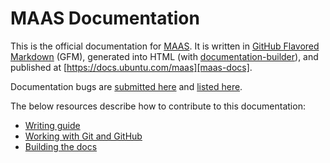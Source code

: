 # MAAS Documentation 

This is the official documentation for [MAAS][maas]. It is written in
[GitHub Flavored Markdown][github-gfm] (GFM), generated into HTML (with
[documentation-builder][github-documentation-builder]), and published at
[https://docs.ubuntu.com/maas][maas-docs].

Documentation bugs are [submitted here][maas-docs-submit-bugs] and
[listed here][maas-docs-list-bugs].

The below resources describe how to contribute to this documentation:

- [Writing guide][contributing-writing-html]
- [Working with Git and GitHub][contributing-git-html]
- [Building the docs][contributing-build-html]


<!-- LINKS -->

[maas]: https://maas.io
[github-gfm]: https://help.github.com/articles/getting-started-with-writing-and-formatting-on-github
[github-documentation-builder]: https://github.com/CanonicalLtd/documentation-builder
[maas-docs]: https://docs.ubuntu.com/maas
[maas-docs-submit-bugs]: https://github.com/CanonicalLtd/maas-docs/issues/new
[maas-docs-list-bugs]: https://github.com/CanonicalLtd/maas-docs/issues
[contributing-writing-html]: https://docs.ubuntu.com/maas/2.2/en/contributing-writing
[contributing-git-html]: https://docs.ubuntu.com/maas/2.2/en/contributing-git
[contributing-build-html]: https://docs.ubuntu.com/maas/2.2/en/contributing-build
